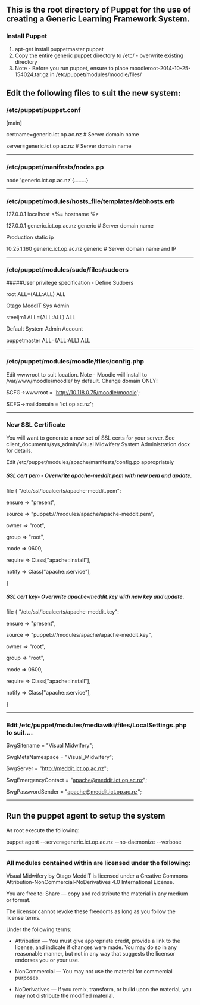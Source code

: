 ##  This is the root directory of Puppet for the use of creating a Generic Learning Framework System.  ##

### Install Puppet

1. apt-get install puppetmaster puppet
2. Copy the entire generic puppet directory to /etc/ - overwrite existing directory 
3. Note - Before you run puppet, ensure to place moodleroot-2014-10-25-154024.tar.gz in /etc/puppet/modules/moodle/files/

## Edit the following files to suit the new system:

### /etc/puppet/puppet.conf

 [main]
 
 certname=generic.ict.op.ac.nz   # Server domain name
 
 server=generic.ict.op.ac.nz   # Server domain name

--------------------------------------------------------- 
 
### /etc/puppet/manifests/nodes.pp
 
 node 'generic.ict.op.ac.nz'{........}
 
--------------------------------------------------------- 
  
### /etc/puppet/modules/hosts_file/templates/debhosts.erb
 
 127.0.0.1 localhost <%= hostname %>

 127.0.0.1 generic.ict.op.ac.nz generic   # Server domain name

 Production static ip
 
 10.25.1.160 generic.ict.op.ac.nz generic   # Server domain name and IP

----------------------------------------------------------

### /etc/puppet/modules/sudo/files/sudoers

#####User privilege specification - Define Sudoers

root ALL=(ALL:ALL) ALL

Otago MeddIT Sys Admin

steeljm1 ALL=(ALL:ALL) ALL

Default System Admin Account

puppetmaster ALL=(ALL:ALL) ALL

----------------------------------------------------------

### /etc/puppet/modules/moodle/files/config.php

Edit wwwroot to suit location.  Note - Moodle will install to /var/www/moodle/moodle/ by default.  Change domain ONLY! 


$CFG->wwwroot = 'http://10.118.0.75/moodle/moodle';  

$CFG->maildomain = 'ict.op.ac.nz';

-------------------------------------------------------------

### New SSL Certificate

You will want to generate a new set of SSL certs for your server.  See client_documents/sys_admin/Visual Midwifery System Administration.docx for details.  

Edit /etc/puppet/modules/apache/manifests/config.pp appropriately

##### SSL cert pem - Overwrite apache-meddit.pem with new pem and update.

file { "/etc/ssl/localcerts/apache-meddit.pem":

ensure => "present",

source => "puppet:///modules/apache/apache-meddit.pem",

owner => "root",

group => "root",

mode => 0600,

require => Class["apache::install"],

notify => Class["apache::service"],

}

##### SSL cert key- Overwrite apache-meddit.key with new key and update.

file { "/etc/ssl/localcerts/apache-meddit.key":

ensure => "present",

source => "puppet:///modules/apache/apache-meddit.key",

owner => "root",

group => "root",

mode => 0600,

require => Class["apache::install"],

notify => Class["apache::service"],

}

--------------------------------------------------------------

### Edit /etc/puppet/modules/mediawiki/files/LocalSettings.php to suit....

$wgSitename = "Visual Midwifery";

$wgMetaNamespace = "Visual_Midwifery";

$wgServer = "http://meddit.ict.op.ac.nz";

$wgEmergencyContact = "apache@meddit.ict.op.ac.nz";

$wgPasswordSender = "apache@meddit.ict.op.ac.nz";

--------------------------------------------------------------

## Run the puppet agent to setup the system

As root execute the following:

puppet agent --server=generic.ict.op.ac.nz --no-daemonize --verbose

------------------------------------------------------------

### All modules contained within are licensed under the following:

Visual Midwifery by Otago MeddIT is licensed under a Creative Commons Attribution-NonCommercial-NoDerivatives 4.0 International License.

You are free to:
Share — copy and redistribute the material in any medium or format.

The licensor cannot revoke these freedoms as long as you follow the license terms.

Under the following terms:
* Attribution — You must give appropriate credit, provide a link to the license, and indicate if changes were made. You may do so in any reasonable manner, but not in any way that suggests the licensor endorses you or your use.

* NonCommercial — You may not use the material for commercial purposes.

* NoDerivatives — If you remix, transform, or build upon the material, you may not distribute the modified material. 
